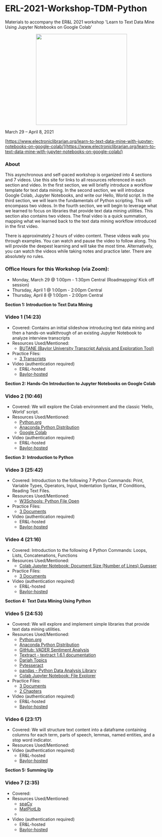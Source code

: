 # ERL-2021-Workshop-TDM-Python
Materials to accompany the ER&amp;L 2021 workshop 'Learn to Text Data Mine Using Jupyter Notebooks on Google Colab'

<center><img src="https://www.electroniclibrarian.org/wp-content/uploads/2021/01/Jupyter.png" width=300></center>

March 29 – April 8, 2021

[https://www.electroniclibrarian.org/learn-to-text-data-mine-with-jupyter-notebooks-on-google-colab/](https://www.electroniclibrarian.org/learn-to-text-data-mine-with-jupyter-notebooks-on-google-colab/)

### About

This asynchronous and self-paced workshop is organized into 4 sections and 7 videos. Use this site for links to all resources referenced in each section and video. In the first section, we will briefly introduce a workflow template for text data mining. In the second section, we will introduce Google Colab, Jupyter Notebooks, and write our Hello, World script. In the third section, we will learn the fundamentals of Python scripting. This will encompass two videos. In the fourth section, we will begin to leverage what we learned to focus on libraries that provide text data mining utilities. This section also contains two videos. The final video is a quick summation, mapping what we learned back to the text data mining workflow introduced in the first video.

There is approximately 2 hours of video content. These videos walk you through examples. You can watch and pause the video to follow along. This will provide the deepest learning and will take the most time. Alternatively, you can watch the videos while taking notes and practice later. There are absolutely no rules.

### Office Hours for this Workshop (via Zoom):
 - Monday, March 29 @ 1:00pm - 1:30pm Central (Roadmapping/ Kick off session)
 - Thursday, April 1 @ 1:00pm - 2:00pm Central
 - Thursday, April 8 @ 1:00pm - 2:00pm Central 

**Section 1: Introduction to Text Data Mining**

### Video 1 (14:23)
 - Covered: Contains an initial slideshow introducing text data mining and then a hands-on walkthrough of an existing Jupyter Notebook to analyze interview transcripts
 - Resources Used/Mentioned:
    - [BUTANE (Baylor University Transcript Aalysis and Exploration Tool)](https://colab.research.google.com/drive/1zC7Kb6MaR3o2up-GdlNuNChj2e-jp3VR?usp=sharing)
 - Practice Files:
    - [3 Transcripts](https://josh-been.github.io/ERL-2021-Workshop-TDM-Python/Practice%20Content/transcripts.zip)
 - Video (authentication required)
    - ER&L-hosted
    - [Baylor-hosted](https://mediaspace.baylor.edu/media/ER%26ampBL+TDM+Video+1.mp4/1_pgweyren)

**Section 2: Hands-On Introduction to Jupyter Notebooks on Google Colab**

### Video 2 (10:46)
 - Covered: We will explore the Colab environment and the classic ‘Hello, World’ script.
 - Resources Used/Mentioned:
    - [Python.org](https://www.python.org)
    - [Anaconda Python Distribution](https://www.anaconda.com/products/individual)
    - [Google Colab](https://colab.research.google.com/)
 - Video (authentication required)
    - ER&L-hosted
    - [Baylor-hosted](https://mediaspace.baylor.edu/media/ER%26ampBL+TDM+Video+2.mp4/1_a1a249lc)

**Section 3: Introduction to Python**

### Video 3 (25:42)
 - Covered: Introduction to the following 7 Python Commands: Print, Variable Types, Operators, Input, Indentation Syntax, If Conditions, Reading Text Files.
 - Resources Used/Mentioned:
    - [W3Schools: Python File Open](https://www.w3schools.com/python/python_file_open.asp)
 - Practice Files:
    - [3 Documents](https://josh-been.github.io/ERL-2021-Workshop-TDM-Python/Practice%20Content/documents.zip)
 - Video (authentication required)
    - ER&L-hosted
    - [Baylor-hosted](https://mediaspace.baylor.edu/media/ER%26ampBL+TDM+Video+3.mp4/1_k1dco46f)

### Video 4 (21:16)
 - Covered: Introduction to the following 4 Python Commands: Loops, Lists, Concatenations, Functions
 - Resources Used/Mentioned:
    - [Colab Jupyter Notebook: Document Size (Number of Lines) Guesser](https://colab.research.google.com/drive/1qHCNytNeWDQ5v2uN77vovLwGb3Dk34er?usp=sharing)
 - Practice Files:
    - [3 Documents](https://josh-been.github.io/ERL-2021-Workshop-TDM-Python/Practice%20Content/documents.zip)
 - Video (authentication required)
    - ER&L-hosted
    - [Baylor-hosted](https://mediaspace.baylor.edu/media/ER%26ampBL+TDM+Video+4.mp4/1_vm2mjsad)

**Section 4: Text Data Mining Using Python**

### Video 5 (24:53)
 - Covered: We will explore and implement simple libraries that provide text data mining utilities.
 - Resources Used/Mentioned:
    - [Python.org](https://www.python.org)
    - [Anaconda Python Distribution](https://www.anaconda.com/products/individual)
    - [GitHub: VADER Sentiment Analysis](https://github.com/cjhutto/vaderSentiment)
    - [Textract - textract 1.6.1 documentation](https://textract.readthedocs.io/en/stable/)
    - [Dariah Topics](https://pypi.org/project/dariah/)
    - [Pytesseract](https://pypi.org/project/pytesseract/)
    - [pandas - Python Data Analysis Library](https://pandas.pydata.org/)
    - [Colab Jupyter Notebook: File Explorer](https://colab.research.google.com/drive/1me8xekW1kBRkx1cKx2vdE_EBftNh8bLJ?usp=sharing)
 - Practice Files:
    - [3 Documents](https://josh-been.github.io/ERL-2021-Workshop-TDM-Python/Practice%20Content/documents.zip)
    - [2 Chapters](https://josh-been.github.io/ERL-2021-Workshop-TDM-Python/Practice%20Content/chapters.zip)
 - Video (authentication required)
    - ER&L-hosted
    - [Baylor-hosted](https://mediaspace.baylor.edu/media/ER%26ampBL+TDM+Video+5.mp4/1_0myj075s)

### Video 6 (23:17)
 - Covered: We will structure text content into a dataframe containing columns for each term, parts of speech, lemmas, named entities, and a stop word indicator.
 - Resources Used/Mentioned:
 - Video (authentication required)
    - ER&L-hosted
    - [Baylor-hosted](https://mediaspace.baylor.edu/media/ER%26ampBL+TDM+Video+6.mp4/1_lsh4lbyk)

**Section 5: Summing Up**

### Video 7 (2:35)
 - Covered: 
 - Resources Used/Mentioned:
    - [spaCy](https://spacy.io/)
    - [MatPlotLib](https://matplotlib.org/)
    - 
 - Video (authentication required)
    - ER&L-hosted
    - [Baylor-hosted](https://mediaspace.baylor.edu/media/ER%26ampBL+TDM+Video+7.mp4/1_uydse04t)
